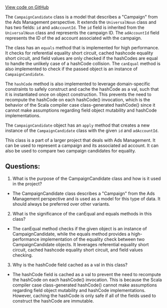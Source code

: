 [View code on GitHub](https://github.com/misbahsy/the-algorithm/product-mixer/component-library/src/main/scala/com/twitter/product_mixer/component_library/model/candidate/hubble/CampaignCandidate.scala)

The `CampaignCandidate` class is a model that describes a "Campaign" from the Ads Management perspective. It extends the `UniversalNoun` class and has two fields: `id` and `adAccountId`. The `id` field is inherited from the `UniversalNoun` class and represents the campaign ID. The `adAccountId` field represents the ID of the ad account associated with the campaign.

The class has an `equals` method that is implemented for high performance. It checks for referential equality short circuit, cached hashcode equality short circuit, and field values are only checked if the hashCodes are equal to handle the unlikely case of a hashCode collision. The `canEqual` method is also implemented to check if the passed object is an instance of `CampaignCandidate`.

The `hashCode` method is also implemented to leverage domain-specific constraints to safely construct and cache the hashCode as a val, such that it is instantiated once on object construction. This prevents the need to recompute the hashCode on each hashCode() invocation, which is the behavior of the Scala compiler case class-generated hashCode() since it cannot make assumptions regarding field object mutability and hashCode implementations.

The `CampaignCandidate` object has an `apply` method that creates a new instance of the `CampaignCandidate` class with the given `id` and `adAccountId`.

This class is a part of a larger project that deals with Ads Management. It can be used to represent a campaign and its associated ad account. It can also be used to compare two campaign candidates for equality.
## Questions: 
 1. What is the purpose of the CampaignCandidate class and how is it used in the project?
- The CampaignCandidate class describes a "Campaign" from the Ads Management perspective and is used as a model for this type of data. It should always be preferred over other variants.

2. What is the significance of the canEqual and equals methods in this class?
- The canEqual method checks if the given object is an instance of CampaignCandidate, while the equals method provides a high-performance implementation of the equality check between two CampaignCandidate objects. It leverages referential equality short circuit, cached hashcode equality short circuit, and field values checking.

3. Why is the hashCode field cached as a val in this class?
- The hashCode field is cached as a val to prevent the need to recompute the hashCode on each hashCode() invocation. This is because the Scala compiler case class-generated hashCode() cannot make assumptions regarding field object mutability and hashCode implementations. However, caching the hashCode is only safe if all of the fields used to construct the hashCode are immutable.